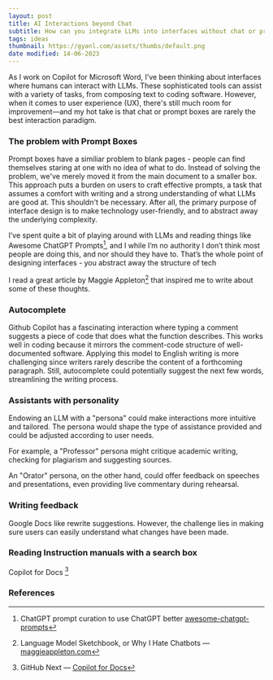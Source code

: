 ```yaml
---
layout: post
title: AI Interactions beyond Chat
subtitle: How can you integrate LLMs into interfaces without chat or prompt boxes?
tags: ideas
thumbnail: https://gyanl.com/assets/thumbs/default.png
date modified: 14-06-2023
---
```


As I work on Copilot for Microsoft Word, I’ve been thinking about interfaces where humans can interact with LLMs. These sophisticated tools can assist with a variety of tasks, from composing text to coding software. However, when it comes to user experience (UX), there's still much room for improvement—and my hot take is that chat or prompt boxes are rarely the best interaction paradigm.

### The problem with Prompt Boxes

Prompt boxes have a similiar problem to blank pages - people can find themselves staring at one with no idea of what to do. Instead of solving the problem, we've merely moved it from the main document to a smaller box. This approach puts a burden on users to craft effective prompts, a task that assumes a comfort with writing and a strong understanding of what LLMs are good at. This shouldn't be necessary. After all, the primary purpose of interface design is to make technology user-friendly, and to abstract away the underlying complexity.

I’ve spent quite a bit of playing around with LLMs and reading things like Awesome ChatGPT Prompts[^1], and I while I’m no authority I don’t think most people are doing this, and nor should they have to. That’s the whole point of designing interfaces - you abstract away the structure of tech

I read a great article by Maggie Appleton[^2] that inspired me to write about some of these thoughts.

### Autocomplete

Github Copilot has a fascinating interaction where typing a comment suggests a piece of code that does what the function describes. This works well in coding because it mirrors the comment-code structure of well-documented software. Applying this model to English writing is more challenging since writers rarely describe the content of a forthcoming paragraph. Still, autocomplete could potentially suggest the next few words, streamlining the writing process.

### Assistants with personality

Endowing an LLM with a "persona" could make interactions more intuitive and tailored. The persona would shape the type of assistance provided and could be adjusted according to user needs.

For example, a "Professor" persona might critique academic writing, checking for plagiarism and suggesting sources. 

An "Orator" persona, on the other hand, could offer feedback on speeches and presentations, even providing live commentary during rehearsal.

### Writing feedback

Google Docs like rewrite suggestions. However, the challenge lies in making sure users can easily understand what changes have been made.

### Reading Instruction manuals with a search box

Copilot for Docs [^3]

### References

[^1]: ChatGPT prompt curation to use ChatGPT better [awesome-chatgpt-prompts]((https://github.com/f/awesome-chatgpt-prompts))

[^2]: Language Model Sketchbook, or Why I Hate Chatbots — [maggieappleton.com](https://maggieappleton.com/lm-sketchbook)

[^3]: GitHub Next — [Copilot for Docs](https://githubnext.com/projects/copilot-for-docs/)
